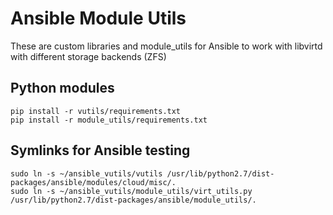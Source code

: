 Ansible Module Utils
====================
These are custom libraries and module_utils for Ansible to work with libvirtd with different storage backends (ZFS)

## Python modules
```
pip install -r vutils/requirements.txt
pip install -r module_utils/requirements.txt
```

## Symlinks for Ansible testing
```
sudo ln -s ~/ansible_vutils/vutils /usr/lib/python2.7/dist-packages/ansible/modules/cloud/misc/.
sudo ln -s ~/ansible_vutils/module_utils/virt_utils.py /usr/lib/python2.7/dist-packages/ansible/module_utils/.
